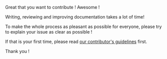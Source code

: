Great that you want to contribute ! Awesome !

Writing, reviewing and improving documentation takes a lot of time!

To make the whole process as pleasant as possible for everyone, please try to explain your issue as clear as possible !

If that is your first time, please read [our contributor's guidelines](https://5.docs.plone.org/about/contributing/index.html "Contributing to Plone Docs") first.

Thank you !



